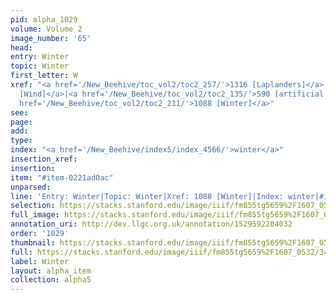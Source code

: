 ```yaml
---
pid: alpha_1029
volume: Volume 2
image_number: '65'
head: 
entry: Winter
topic: Winter
first_letter: W
xref: "<a href='/New_Beehive/toc_vol2/toc2_257/'>1316 [Laplanders]</a>|<a href='/New_Beehive/toc_vol2/toc2_248/'>1271
  [Wind]</a>|<a href='/New_Beehive/toc_vol2/toc2_135/'>590 [artificial Wines]</a>|<a
  href='/New_Beehive/toc_vol2/toc2_211/'>1088 [Winter]</a>"
see: 
page: 
add: 
type: 
index: "<a href='/New_Beehive/index5/index_4566/'>winter</a>"
insertion_xref: 
insertion: 
item: "#item-0221ad0ac"
unparsed: 
line: 'Entry: Winter|Topic: Winter|Xref: 1088 [Winter]|Index: winter|#item-0221ad0ac'
selection: https://stacks.stanford.edu/image/iiif/fm855tg5659%2F1607_0532/348,1343,3023,334/full/0/default.jpg
full_image: https://stacks.stanford.edu/image/iiif/fm855tg5659%2F1607_0532/full/full/0/default.jpg
annotation_uri: http://dev.llgc.org.uk/annotation/1529592204032
order: '1029'
thumbnail: https://stacks.stanford.edu/image/iiif/fm855tg5659%2F1607_0532/348,1343,600,180/250,/0/default.jpg
full: https://stacks.stanford.edu/image/iiif/fm855tg5659%2F1607_0532/348,1343,3023,334/full/0/default.jpg
label: Winter
layout: alpha_item
collection: alpha5
---
```

